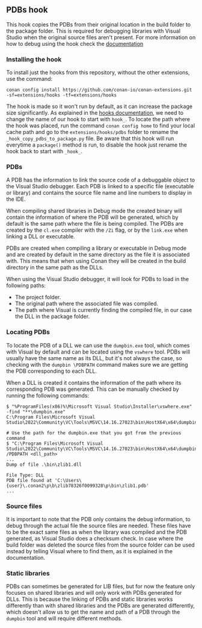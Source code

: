 ## PDBs hook
This hook copies the PDBs from their original location in the build folder to the package folder.
This is required for debugging libraries with Visual Studio when the original source files aren't present.
For more information on how to debug using the hook check the [documentation](https://docs.conan.io/2/examples/dev_flow/debug/debugging_visual.html)

### Installing the hook

To install just the hooks from this repository, without the other extensions, use the command:

`conan config install https://github.com/conan-io/conan-extensions.git -sf=extensions/hooks -tf=extensions/hooks`

The hook is made so it won't run by default, as it can increase the package size significantly. As explained in the
[hooks documentation](https://docs.conan.io/2/reference/extensions/hooks.html), we need to change the name of our hook to start with `hook_`.
To locate the path where the hook was placed, run the command `conan config home` to find
your local cache path and go to the `extensions/hooks/pdbs` folder to rename the `_hook_copy_pdbs_to_package.py` file.
Be aware that this hook will run everytime a `package()` method is run, to disable the hook just rename the hook back
to start with `_hook_`.

### PDBs

A PDB has the information to link the source code of a debuggable object to the Visual Studio debugger. Each PDB is linked to a
specific file (executable or library) and contains the source file name and line numbers to display in the IDE.

When compiling shared libraries in Debug mode the created binary will contain the information of where the PDB will be
generated, which by default is the same path where the file is being compiled. The PDBs are created by the `cl.exe`
compiler with the `/Zi` flag, or by the `link.exe` when linking a DLL or executable.

PDBs are created when compiling a library or executable in Debug mode and are created by default in the same directory
as the file it is associated with. This means that when using Conan they will be created in the build directory in the
same path as the DLLs.

When using the Visual Studio debugger, it will look for PDBs to load in the following paths:

- The project folder.
- The original path where the associated file was compiled.
- The path where Visual is currently finding the compiled file, in our case the DLL in the package folder.

### Locating PDBs

To locate the PDB of a DLL we can use the `dumpbin.exe` tool, which comes with Visual by default and can be located
using the `vswhere` tool. PDBs will usually have the same name as its DLL, but it's not always the case, so checking
with the `dumpbin \PDBPATH` command makes sure we are getting the PDB corresponding to each DLL.

When a DLL is created it contains the information of the path where its corresponding PDB was generated. This can be
manually checked by running the following commands:
```
$ "%ProgramFiles(x86)%\Microsoft Visual Studio\Installer\vswhere.exe" -find "**\dumpbin.exe"
C:\Program Files\Microsoft Visual Studio\2022\Community\VC\Tools\MSVC\14.16.27023\bin\HostX64\x64\dumpbin.exe

# Use the path for the dumpbin.exe that you got from the previous command
$ "C:\Program Files\Microsoft Visual Studio\2022\Community\VC\Tools\MSVC\14.16.27023\bin\HostX64\x64\dumpbin.exe" /PDBPATH <dll_path>
...
Dump of file .\bin\zlib1.dll

File Type: DLL
PDB file found at 'C:\Users\{user}\.conan2\p\b\zlib78326f0099328\p\bin\zlib1.pdb'
...
```

### Source files

It is important to note that the PDB only contains the debug information, to debug through the actual file the source 
files are needed. These files have to be the exact same files as when the library was compiled and the PDB generated, 
as Visual Studio does a checksum check. In case where the build folder was deleted the source files from the source
folder can be used instead by telling Visual where to find them, as it is explained in the documentation.

### Static libraries

PDBs can sometimes be generated for LIB files, but for now the feature only focuses on shared libraries and
will only work with PDBs generated for DLLs. This is because the linking of PDBs and static libraries works differently
than with shared libraries and the PDBs are generated differently, which doesn't allow us to get the name and path
of a PDB through the `dumpbin` tool and will require different methods.
